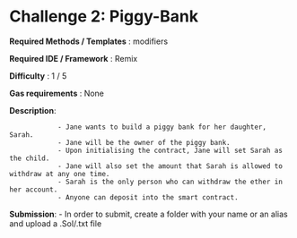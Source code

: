# Challenge 2: Piggy-Bank


**Required Methods / Templates** : modifiers 

**Required IDE / Framework** : Remix

**Difficulty** : 1 / 5

**Gas requirements** : None

**Description**: 

                - Jane wants to build a piggy bank for her daughter, Sarah.
                - Jane will be the owner of the piggy bank.
                - Upon initialising the contract, Jane will set Sarah as the child.
                - Jane will also set the amount that Sarah is allowed to withdraw at any one time.
                - Sarah is the only person who can withdraw the ether in her account.
                - Anyone can deposit into the smart contract.
                     
 **Submission**:
              - In order to submit, create a folder with your name or an alias and upload a .Sol/.txt file

